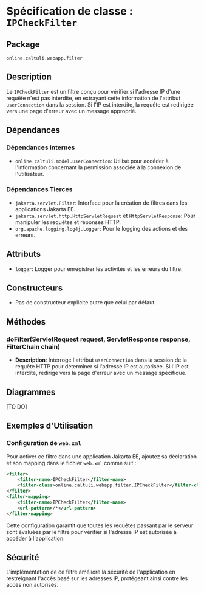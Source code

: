 # Spécification de classe : `IPCheckFilter`

## Package
`online.caltuli.webapp.filter`

## Description
Le `IPCheckFilter` est un filtre conçu pour vérifier si l'adresse IP d'une requête n'est pas interdite, en extrayant cette information de l'attribut `userConnection` dans la session. Si l'IP est interdite, la requête est redirigée vers une page d'erreur avec un message approprié.

## Dépendances

### Dépendances Internes
- `online.caltuli.model.UserConnection`: Utilisé pour accéder à l'information concernant la permission associée à la connexion de l'utilisateur.

### Dépendances Tierces
- `jakarta.servlet.Filter`: Interface pour la création de filtres dans les applications Jakarta EE.
- `jakarta.servlet.http.HttpServletRequest` et `HttpServletResponse`: Pour manipuler les requêtes et réponses HTTP.
- `org.apache.logging.log4j.Logger`: Pour le logging des actions et des erreurs.

## Attributs
- `logger`: Logger pour enregistrer les activités et les erreurs du filtre.

## Constructeurs
- Pas de constructeur explicite autre que celui par défaut.

## Méthodes

### doFilter(ServletRequest request, ServletResponse response, FilterChain chain)
- **Description**: Interroge l'attribut `userConnection` dans la session de la requête HTTP pour déterminer si l'adresse IP est autorisée. Si l'IP est interdite, redirige vers la page d'erreur avec un message spécifique.

## Diagrammes
[TO DO]

## Exemples d'Utilisation

### Configuration de `web.xml`
Pour activer ce filtre dans une application Jakarta EE, ajoutez sa déclaration et son mapping dans le fichier `web.xml` comme suit :

```xml
<filter>
    <filter-name>IPCheckFilter</filter-name>
    <filter-class>online.caltuli.webapp.filter.IPCheckFilter</filter-class>
</filter>
<filter-mapping>
    <filter-name>IPCheckFilter</filter-name>
    <url-pattern>/*</url-pattern>
</filter-mapping>
```

Cette configuration garantit que toutes les requêtes passant par le serveur sont évaluées par 
le filtre pour vérifier si l'adresse IP est autorisée à accéder à l'application.

## Sécurité

L'implémentation de ce filtre améliore la sécurité de l'application en restreignant l'accès basé sur les adresses IP, 
protégeant ainsi contre les accès non autorisés.


